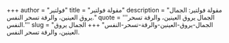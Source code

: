 +++
author = "فولتير"
title = "مقولة فولتير"
description = "مقولة فولتير: الجمال يروق العينين، والرقة تسحر النفس."
quote = '''الجمال يروق العينين، والرقة تسحر النفس.'''
slug = "الجمال-يروق-العينين-والرقة-تسحر-النفس"
+++
الجمال يروق العينين، والرقة تسحر النفس.
